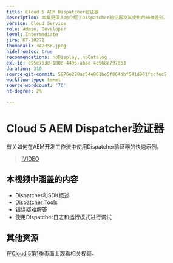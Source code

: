 ```yaml
---
title: Cloud 5 AEM Dispatcher验证器
description: 本集更深入地介绍了Dispatcher验证器及其提供的细微差别。
version: Cloud Service
role: Admin, Developer
level: Intermediate
jira: KT-10271
thumbnail: 342358.jpeg
hidefromtoc: true
recommendations: noDisplay, noCatalog
exl-id: e95e7530-100d-4495-abae-4c568e7978b3
duration: 310
source-git-commit: 5976e220ac54e901be5f064dbf541d901fccfec5
workflow-type: tm+mt
source-wordcount: '76'
ht-degree: 2%

---
```


# Cloud 5 AEM Dispatcher验证器

有关如何在AEM开发工作流中使用Dispatcher验证器的快速示例。

>[!VIDEO](https://video.tv.adobe.com/v/342358?quality=12&learn=on)

## 本视频中涵盖的内容

+ Dispatcher和SDK概述
+ [Dispatcher Tools](https://experienceleague.adobe.com/docs/experience-manager-cloud-service/content/implementing/content-delivery/validation-debug.html)
+ 错误疑难解答
+ 使用Dispatcher日志和运行模式进行调试

## 其他资源

在[Cloud 5第1](cloud5-season-1.md)季页面上观看相关视频。
